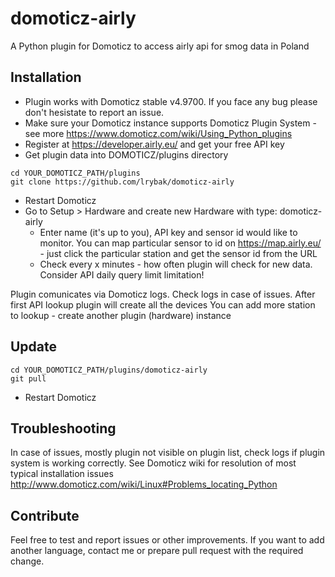 # domoticz-airly
A Python plugin for Domoticz to access airly api for smog data in Poland

## Installation
* Plugin works with Domoticz stable v4.9700. If you face any bug please don't hesistate to report an issue.
* Make sure your Domoticz instance supports Domoticz Plugin System - see more https://www.domoticz.com/wiki/Using_Python_plugins
* Register at https://developer.airly.eu/ and get your free API key
* Get plugin data into DOMOTICZ/plugins directory
```
cd YOUR_DOMOTICZ_PATH/plugins
git clone https://github.com/lrybak/domoticz-airly
```
* Restart Domoticz
* Go to Setup > Hardware and create new Hardware with type: domoticz-airly
	* Enter name (it's up to you), API key and sensor id would like to monitor. You can map particular sensor to id on https://map.airly.eu/ - just click the particular station and get the sensor id from the URL
	* Check every x minutes - how often plugin will check for new data. Consider API daily query limit limitation!

Plugin comunicates via Domoticz logs. Check logs in case of issues. After first API lookup plugin will create all the devices
You can add more station to lookup - create another plugin (hardware) instance

## Update
```
cd YOUR_DOMOTICZ_PATH/plugins/domoticz-airly
git pull
```
* Restart Domoticz

## Troubleshooting
In case of issues, mostly plugin not visible on plugin list, check logs if plugin system is working correctly.
See Domoticz wiki for resolution of most typical installation issues http://www.domoticz.com/wiki/Linux#Problems_locating_Python

## Contribute
Feel free to test and report issues or other improvements.
If you want to add another language, contact me or prepare pull request with the required change.
